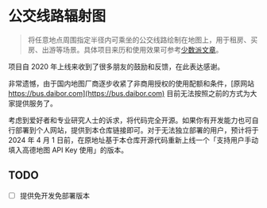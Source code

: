 # 公交线路辐射图

> 将任意地点周围指定半径内可乘坐的公交线路绘制在地图上，用于租房、买房、出游等场景。具体项目来历和使用效果可参考[少数派文章](https://sspai.com/post/59229)。

项目自 2020 年上线来收到了很多朋友的鼓励和反馈，在此表达感谢。

非常遗憾，由于国内地图厂商逐步收紧了非商用授权的使用配额和条件，[原网站 https://bus.daibor.com](https://bus.daibor.com) 目前无法按照之前的方式为大家提供服务了。

考虑到爱好者和专业研究人士的诉求，将代码完全开源。如果你有开发能力也可自行部署到个人网站，提供到本仓库链接即可。对于无法独立部署的用户，预计将于 2024 年 4 月 1 日前，在原地址基于本仓库开源代码重新上线一个「支持用户手动填入高德地图 API Key 使用」的版本。

## TODO

- [ ] 提供免开发免部署版本

